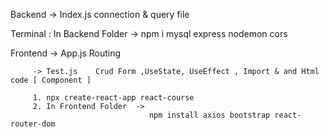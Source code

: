 Backend -> Index.js    connection & query file

Terminal : In Backend Folder   -> 
                                 npm i mysql express nodemon cors

Frontend -> App.js     Routing

         -> Test.js    Crud Form ,UseState, UseEffect , Import & and Html code [ Component ]

         1. npx create-react-app react-course
         2. In Frontend Folder  -> 
                                   npm install axios bootstrap react-router-dom

